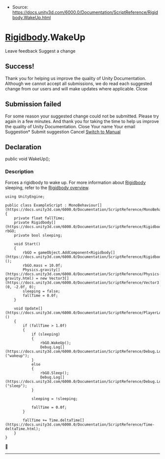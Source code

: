 * Source: https://docs.unity3d.com/6000.0/Documentation/ScriptReference/Rigidbody.WakeUp.html

#  [Rigidbody](https://docs.unity3d.com/6000.0/Documentation/ScriptReference/Rigidbody.html).WakeUp
Leave feedback
Suggest a change
## Success!
Thank you for helping us improve the quality of Unity Documentation. Although we cannot accept all submissions, we do read each suggested change from our users and will make updates where applicable.
Close
## Submission failed
For some reason your suggested change could not be submitted. Please <a>try again</a> in a few minutes. And thank you for taking the time to help us improve the quality of Unity Documentation.
Close
Your name Your email Suggestion* Submit suggestion
Cancel
[Switch to Manual](https://docs.unity3d.com/6000.0/Documentation/Manual/class-Rigidbody.html "Go to Rigidbody Component in the Manual")
## Declaration
public void WakeUp(); 
### Description
Forces a rigidbody to wake up.
For more information about [Rigidbody](https://docs.unity3d.com/6000.0/Documentation/ScriptReference/Rigidbody.html) sleeping, refer to the [Rigidbody overview](https://docs.unity3d.com/6000.0/Documentation/Manual/RigidbodiesOverview.html).
```
using UnityEngine;  
  
public class ExampleScript : MonoBehaviour[](https://docs.unity3d.com/6000.0/Documentation/ScriptReference/MonoBehaviour.html)
{
    private float fallTime;
    private Rigidbody[](https://docs.unity3d.com/6000.0/Documentation/ScriptReference/Rigidbody.html) rbGO;
    private bool sleeping;  
  
    void Start()
    {
        rbGO = gameObject.AddComponent<Rigidbody[](https://docs.unity3d.com/6000.0/Documentation/ScriptReference/Rigidbody.html)>();
        rbGO.mass = 10.0f;
        Physics.gravity[](https://docs.unity3d.com/6000.0/Documentation/ScriptReference/Physics-gravity.html) = new Vector3[](https://docs.unity3d.com/6000.0/Documentation/ScriptReference/Vector3.html)(0, -2.0f, 0);
        sleeping = false;
        fallTime = 0.0f;
    }  
  
    void Update[](https://docs.unity3d.com/6000.0/Documentation/ScriptReference/PlayerLoop.Update.html)()
    {
        if (fallTime > 1.0f)
        {
            if (sleeping)
            {
                rbGO.WakeUp();
                Debug.Log[](https://docs.unity3d.com/6000.0/Documentation/ScriptReference/Debug.Log.html)("wakeup");
            }
            else
            {
                rbGO.Sleep();
                Debug.Log[](https://docs.unity3d.com/6000.0/Documentation/ScriptReference/Debug.Log.html)("sleep");
            }  
  
            sleeping = !sleeping;  
  
            fallTime = 0.0f;
        }  
  
        fallTime += Time.deltaTime[](https://docs.unity3d.com/6000.0/Documentation/ScriptReference/Time-deltaTime.html);
    }
}

```

* * *
